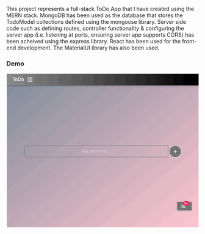 This project represents a full-stack ToDo App that I have created using the MERN stack. MongoDB has been used as the database that stores the TodoModel collections defined using the mongoose library.
Server side code such as defining routes, controller functionality & configuring the server app (i.e. listening at ports, ensuring server app supports CORS) has been acheived using the express library.
React has been used for the front-end development. The MaterialUI library has also been used.

### Demo
![Demonstrating App](https://github.com/RamanSB/Todo/blob/master/client/public/todo-demo.gif)
